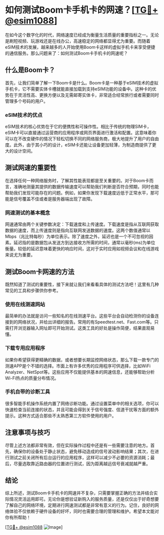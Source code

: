 # 如何测试Boom卡手机卡的网速？[[TG💪+ @esim1088](https://t.me/s/esim1088)]

在如今这个数字化的时代，网络速度已经成为衡量生活质量的重要指标之一。无论是刷短视频、玩游戏还是在线办公，高速稳定的网络都显得尤为重要。而随着eSIM技术的发展，越来越多的人开始使用Boom卡这样的虚拟手机卡来享受便捷的通信服务。那么问题来了：如何测试Boom卡手机卡的网速呢？

## 什么是Boom卡？

首先，让我们简单了解一下Boom卡是什么。Boom卡是一种基于eSIM技术的虚拟手机卡，它不需要实体卡槽就能直接加载到支持eSIM功能的设备中。这种卡的优势在于灵活性高、更换方便以及无需邮寄实体卡，非常适合经常旅行或者需要同时管理多个号码的用户。

### eSIM技术的优点

eSIM技术的核心优势在于它的便携性和可操作性。相比于传统的物理SIM卡，eSIM卡可以直接通过运营商的应用程序或网页界面进行激活和配置。这意味着你可以在不改变硬件的情况下轻松切换不同的网络服务商，极大地提升了用户的自由度。此外，由于其小巧的设计，eSIM卡还能让设备更加轻薄，为制造商提供了更大的设计空间。

## 测试网速的重要性

在选择任何一种网络服务时，了解其性能表现都是至关重要的。对于Boom卡而言，准确地测量其提供的数据传输速度可以帮助我们判断是否符合预期，同时也能帮助我们发现可能存在的问题。例如，如果你发现下载速度远低于正常水平，那可能是信号覆盖不佳或者是服务器端出现了故障。

### 网速测试的基本概念

网速通常由两个关键参数决定：下载速度和上传速度。下载速度是指从互联网获取数据的速度，而上传速度则是指向互联网发送数据的速度。这两个数值通常以Mbps（兆比特每秒）为单位表示。除了速度之外，延迟也是一个不可忽视的因素。延迟指的是数据包从发送方到达接收方所需的时间，通常以毫秒(ms)为单位衡量。较低的延迟意味着更快的响应时间，这对于实时应用如视频会议和在线游戏来说尤为重要。

## 测试Boom卡网速的方法

既然知道了测试的重要性，接下来就让我们来看看具体的测试方法吧！这里有几种常见的工具和步骤供你参考。

### 使用在线测速网站

最简单的办法就是访问一些知名的在线测速平台。这些平台会自动检测你的设备连接到的网络状况，并给出详细的报告。常用的有Speedtest.net、Fast.com等。只需打开浏览器输入网址即可开始测试。这类工具的好处是操作简便，结果直观易懂。

### 下载专用应用程序

如果你希望获得更精确的数据，或者想要长期监控网络状态，那么下载一款专门的测速APP是个不错的选择。市面上有许多优秀的应用程序可供选择，比如WiFi Analyzer、NetSpot等。这些应用不仅能提供基本的网速信息，还能够帮助分析Wi-Fi热点的质量分布情况。

### 手机自带的诊断工具

很多智能手机操作系统内置了网络诊断功能。通过设置菜单中的相关选项，你可以快速检查当前连接的状态，并且可能会得到关于信号强度、信道干扰等方面的额外提示。这种方式适合那些不太熟悉第三方软件使用的用户。

## 注意事项与技巧

尽管上述方法都非常有效，但在实际操作过程中还是有一些需要注意的地方。首先，确保你的设备处于静止状态，避免移动造成的信号波动影响结果；其次，在进行测试之前关闭所有后台运行的应用程序，这样可以减少不必要的资源消耗；最后，尽量选取靠近路由器的位置进行测试，因为距离越远信号衰减就越严重。

## 结论

综上所述，测试Boom卡手机卡的网速并不复杂，只需要掌握正确的方法并结合实际情况灵活运用即可。无论你是想验证新购入的服务质量，还是仅仅出于好奇想要了解自己的网络环境，定期进行网速测试都是非常有意义的行为。记住，良好的网络体验不仅依赖于硬件设备的好坏，同时也需要合理的管理和维护。希望本文能对你有所帮助！

[[TG💪+ @esim1088](https://t.me/s/esim1088) ![Image](https://i.postimg.cc/4NQfJmqS/Snipaste-2025-05-13-00-14-12.png)]